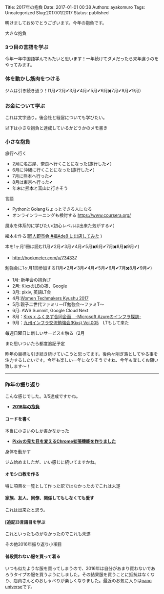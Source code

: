 Title: 2017年の抱負
Date: 2017-01-01 00:38
Authors: ayakomuro
Tags:  Uncategorized
Slug:2017/01/2017
Status: published


明けましておめでとうございます。今年の抱負です。

大きな抱負

### 3つ目の言語を学ぶ

今年一年中国語学んでみたいと思います！一年続けてダメだったら来年違うのをやってみます。

### 体を動かし筋肉をつける

ジムは引き続き通う！(1月✔︎2月✔︎3月✔︎4月✔︎5月✔︎6月✖️7月✔︎8月✔︎9月）

### お金について学ぶ

これは文字通り。後会社と経営についても学びたい。

以下は小さな抱負と達成しているかどうかのメモ書き


### 小さな抱負

旅行へ行く

-   2月に名古屋、奈良へ行くことになった(旅行した✔︎）
-   6月に沖縄に行くことになった(旅行した✔︎）
-   7月に熊本へ行った✔︎
-   8月は東京へ行った✔︎
-   年末に熊本と富山に行きそう

言語

-   PythonとGolangちょっとできる人になる
-   オンラインラーニングも検討する <https://www.coursera.org/>

風水を体系的に学びたい(初心レベルは出来た気がする✔︎）

絵本を作る([同人即売会 \#福Ade8
に出店してみた](http://blog.popowa.com/2017/04/ade8.html) )

本を1ヶ月1冊は読む(1月✔︎2月✔︎3月✔︎4月✔︎5月✖️6月✔︎7月✖️8月✖️9月✔︎)

-   <http://bookmeter.com/u/734337>

勉強会に1ヶ月1回参加する(1月✔︎2月✔︎3月✔︎4月✔︎5月✔︎6月✔︎7月✖️8月✔︎9月✔︎)


-   1月: 新年会の抱負LT
-   2月: KixxのLBの夜、Google
-   3月: pixiv, 英語LT会 
-   4月:[Women Techmakers Kyushu
    2017](https://wtmq.connpass.com/event/54472/)
-   5月:親子二世代ファミリーIT勉強会〜ファミT〜
-   6月: AWS Summit, Google Cloud Next 
-   8月：[Kixs x ふくあず合同企画　-Microsoft
    Azureのインフラ探訪-](https://connpass.com/event/61363/)
-   9月：[九州インフラ交流勉強会(Kixs)
    Vol.005](https://kixs.connpass.com/event/61205/)　LTもして来た

毎週日曜日に新しいサービスを触る（2月

また思いついたら都度追記予定

昨年の目標も引き続き続けていこうと思ってます。後色々削ぎ落としてやる事を注力するしたいです。今年も楽しい一年になりそうですね、今年も宜しくお願い致します〜！







------------------------------------------------------------------------







### 昨年の振り返り

こんな感じでした。3/5達成ですかね。

-   [**2016年の抱負**](http://blog.popowa.com/2016/01/2016.html "http://blog.popowa.com/2016/01/2016.html")

[](http://blog.popowa.com/2016/01/2016.html)

#### コードを書く

本当に小さいのしか書かなかった

-   **[Pixivの見た目を変えるChrome拡張機能を作りました](http://blog.popowa.com/2016/06/chrome-extesion-peasuke-for-fun.html "http://blog.popowa.com/2016/06/chrome-extesion-peasuke-for-fun.html")**

身体を動かす

ジム始めましたが、いい感じに続いてますかね。

#### オモシロ教を作る

特に項目を一覧として作った訳ではなかったのでこれは未遂

#### 家族、友人、同僚、関係してもしなくても愛す

これは出来たと思う。

#### \[追記\]3言語目を学ぶ

これといったものがなかったのでこれも未遂

その他2016年振り返り小項目

#### 普段買わない服を買って着る

いつも似たような服を買ってしまうので、2016年は自分があまり買わないであろうタイプの服を買うようにしました。その結果服を買うことに抵抗はなくなり、店員さんとのおしゃべりが楽しくなりました。最近のお気に入りは[nano
universe](http://www.nanouniverse.jp/)です。
